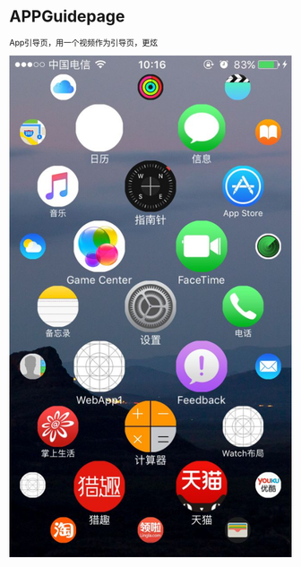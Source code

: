 # APPGuidepage
App引导页，用一个视频作为引导页，更炫


 ![image](https://raw.githubusercontent.com/YuBinPublic/AppleWatch/master/401E7C7FB9434E9E1EDF17E98DFB92DB.jpg)
